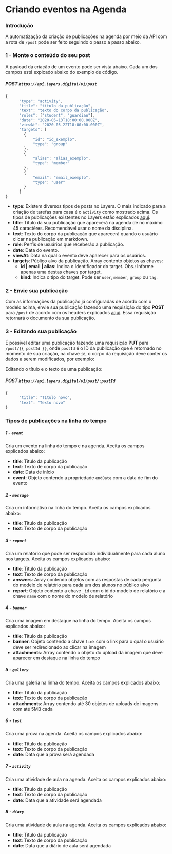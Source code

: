 # Criando eventos na Agenda

### Introdução

A automatização da criação de publicações na agenda por meio da API com a rota de `/post`  pode ser feito seguindo o passo a passo abaixo.

### 1 - Monte o conteúdo do seu post

A payload da criação de um evento pode ser vista abaixo. Cada um dos campos está expicado abaixo do exemplo de código.

##### **POST** `https://api.layers.digital/v1/post`
```js
{
      "type": "activity",
      "title": "título da publicação",
      "text": "texto do corpo da publicação",
      "roles": ["student", "guardian"],
      "date": "2020-05-13T18:00:00.000Z",
      "viewAt": "2020-05-22T18:00:00.000Z",
      "targets": [
        {
            "id": "id_exemplo",
            "type": "group"
        },
        {
            "alias": "alias_exemplo",
            "type": "member"
        },
        {
            "email": "email_exemplo",
            "type": "user"
        }
      ]
}
```

+ **type**: Existem diversos tipos de posts no Layers. O mais indicado para a criação de tarefas para casa é o ```activity``` como mostrado acima. Os tipos de publicações existentes no Layers estão explicados [aqui](#Tipos-de-publicações-na-linha-do-tempo).
+ **title**: Título da sua publicação que aparecerá na agenda de no máximo 45 caractéres. Recomendável usar o nome da disciplina.
+ **text**: Texto do corpo da publicação que aparecerá quando o usuário clicar na publicação em markdown.
+ **role**: Perfis de usuários que receberão a publicação.
+ **date**: Data do evento.
+ **viewAt**: Data na qual o evento deve aparecer para os usuários.
+ **targets**: Público alvo da publicação. Array contento objetos as chaves:
  + **id | email | alias**: Indica o identificador do target. Obs.: Informe apenas uma destas chaves por target.
  + **kind**: Indica o tipo do target. Pode ser ```user```, ```member```, ```group``` ou ```tag```.

### 2 - Envie sua publicação

Com as informações da publicação já configuradas de acordo com o modelo acima, envie sua publicação fazendo uma requisição do tipo **POST** para `/post` de acordo com os headers explicados [aqui](link.com). Essa requisição retornará o documento da sua publicação. 

### 3 - Editando sua publicação

É possível editar uma publicação fazendo uma requisição **PUT** para `/post/{{ postId }}`, onde `postId` é o ID da publicação que é retornado no momento de sua criação, na chave `id`, o corpo da requisição deve conter os dados a serem modificados, por exemplo:

Editando o título e o texto de uma publicação:

##### **POST** `https://api.layers.digital/v1/post/:postId`
```js
{
      "title": "Título novo",
      "text": "Texto novo"
}
```

### Tipos de publicações na linha do tempo

##### 1 - ```event```

Cria um evento na linha do tempo e na agenda. Aceita os campos explicados abaixo:

+ **title**: Título da publicação
+ **text**: Texto de corpo da publicação
+ **date**: Data de início
+ **event**: Objeto contendo a propriedade ```endDate``` com a data de fim do evento

##### 2 - ```message```

Cria um informativo na linha do tempo. Aceita os campos explicados abaixo:

+ **title**: Título da publicação
+ **text**: Texto de corpo da publicação

##### 3 - ```report```

Cria um relatório que pode ser respondido individualmente para cada aluno nos targets. Aceita os campos explicados abaixo:

+ **title**: Título da publicação
+ **text**: Texto de corpo da publicação
+ **answers**: Array contendo objetos com as respostas de cada pergunta do modelo de relatório para cada um dos alunos no público alvo
+ **report**: Objeto contento a chave ```_id``` com o id do modelo de relatório e a chave ```name``` com o nome do modelo de relatório

##### 4 - ```banner```

Cria uma imagem em destaque na linha do tempo. Aceita os campos explicados abaixo:

+ **title**: Título da publicação
+ **banner**: Objeto contendo a chave ```link``` com o link para o qual o usuário deve ser redirecionado ao clicar na imagem
+ **attachments**: Array contendo o objeto do upload da imagem que deve aparecer em destaque na linha do tempo

##### 5 - ```gallery```

Cria uma galeria na linha do tempo. Aceita os campos explicados abaixo:

+ **title**: Título da publicação
+ **text**: Texto de corpo da publicação
+ **attachments**: Array contendo até 30 objetos de uploads de imagens com até 5MB cada

##### 6 - ```test```

Cria uma prova na agenda. Aceita os campos explicados abaixo:

+ **title**: Título da publicação
+ **text**: Texto de corpo da publicação
+ **date**: Data que a prova será agendada

##### 7 - ```activity```

Cria uma atividade de aula na agenda. Aceita os campos explicados abaixo:

+ **title**: Título da publicação
+ **text**: Texto de corpo da publicação
+ **date**: Data que a atividade será agendada

##### 8 - ```diary```

Cria uma atividade de aula na agenda. Aceita os campos explicados abaixo:

+ **title**: Título da publicação
+ **text**: Texto de corpo da publicação
+ **date**: Data que a diário de aula será agendada















